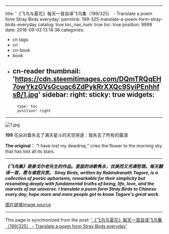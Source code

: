 
---
title: '《飞鸟与夏花》每天一首自译飞鸟集（199/325） - Translate a poem form Stray Birds everyday'
permlink: 199-325-translate-a-poem-form-stray-birds-everyday
catalog: true
toc_nav_num: true
toc: true
position: 9999
date: 2018-09-03 13:14:36
categories:
- cn
tags:
- cn
- cn-book
- book
- cn-reader
thumbnail: 'https://cdn.steemitimages.com/DQmTRQqEH7owYkzGVsGcuqc6ZdPykRrXXQc9SyiPEnhhfsB/1.jpg'
sidebar:
    right:
        sticky: true
widgets:
    -
        type: toc
        position: right
---


![1.jpg](https://cdn.steemitimages.com/DQmTRQqEH7owYkzGVsGcuqc6ZdPykRrXXQc9SyiPEnhhfsB/1.jpg)

**199**
花朵对着失去了满天星斗的天空哭道：我失去了所有的露滴

**The original：**
“I have lost my dewdrop,” cries the flower to the morning sky that has lost all its stars.

********
***《飞鸟集》是泰戈尔老先生的作品。里面的诗歌隽永，优美而又充满哲理。每天翻译一首，愿与诸君共赏。
Stray Birds, written by Rabindranath Tagore, is a collection of poetic aphorisms, remarkable for their simplicity but resonating deeply with fundamental truths of being, life, love, and the marvels of our universe. I translate a poem form Stray Birds to Chinese every day, hope more and more people get to know Tagore's great work.***

[图片链接Image source](http://pic1.win4000.com/wallpaper/2017-12-29/5a46058be819a.jpg)

- - -

This page is synchronized from the post: ['《飞鸟与夏花》每天一首自译飞鸟集（199/325） - Translate a poem form Stray Birds everyday'](https://steemit.com/@weisheng167388/199-325-translate-a-poem-form-stray-birds-everyday)
